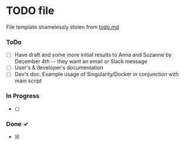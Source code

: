 # TODO file
File template shamelessly stolen from [todo.md](https://raw.githubusercontent.com/todomd/todo.md/master/TODO.md)

### ToDo

- [ ] Have draft and some more initial results to Anna and Suzanne by December 4th -- they want an email or Slack message
- [ ] User's & developer's documentation
- [ ] Dev's doc: Example usage of Singularity/Docker in conjunction with main script

### In Progress

- [ ] 

### Done ✓

- [x] 
